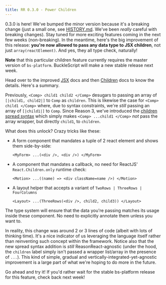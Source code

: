 ```yaml
---
title: RR 0.3.0 - Power Children
---
```


0.3.0 is here! We've bumped the minor version because it's a breaking change (just a small one, see [HISTORY.md](https://github.com/reasonml/reason-react/blob/master/HISTORY.md#030). We've been _really_ careful with breaking changes). Stay tuned for more exciting features coming in the next few weeks (non-breaking). In the meantime, here's the big improvement of this release: **you're now allowed to pass any data type to JSX children**, not just `array(reactElement)`. And yes, they all type check, naturally!

**Note** that this particular children feature currently requires the master version of `bs-platform`. BuckleScript will make a new stable release next week.

Head over to the improved [JSX](jsx.md#children) docs and then [Children](children.md) docs to know the details. Here's a summary.

Previously, `<Comp> child1 child2 </Comp>` desugars to passing an array of `[|child1, child2|]` to `Comp` as `children`. This is likewise the case for `<Comp> child1 </Comp>` where, due to syntax constraints, we're _still_ passing an array of `[|child1|]` to `Comp`. Since Reason 3, we've introduced the [children spread syntax](https://reasonml.github.io/guide/language/jsx#children-spread) which simply makes `<Comp> ...child1 </Comp>` _not_ pass the array wrapper, but directly `child1`, to `children`.

What does this unlock? Crazy tricks like these:

- A form component that mandates a tuple of 2 react element and shows them side-by-side:

  ```reason
  <MyForm> ...(<div />, <div />) </MyForm>
  ```

- A component that mandates a callback, no need for ReactJS' `React.Children.only` runtime check:

  ```reason
  <Motion> ...((name) => <div className=name />) </Motion>
  ```

- A layout helper that accepts a variant of `TwoRows | ThreeRows | FourColumns`

  ```reason
  <Layout> ...(ThreeRows(<div />, child2, child3)) </Layout>
  ```

The type system will ensure that the data you're passing matches its usage inside these component. No need to explicitly annotate them unless you want to.

In reality, this change was around 2 or 3 lines of code (albeit with lots of thinking time). It's a nice indicator of us leveraging the language itself rather than reinventing such concept within the framework. Notice also that the new spread syntax addition is _still_ ReasonReact-agnostic (under the hood, the `children` label simply isn't passed a wrapper list/array in the presence of `...`). This kind of simple, gradual and vertically-integrated-yet-agnostic improvement is a large part of what we're hoping to do more in the future.

Go ahead and try it! If you'd rather wait for the stable bs-platform release for this feature, check back next week!
